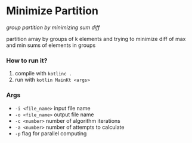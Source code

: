 # Minimize Partition

_group partition by minimizing sum diff_

partition array by groups of k elements and trying to minimize diff of max and min sums of elements in groups

### How to run it?
1. compile with ```kotlinc .```
2. run with ```kotlin MainKt <args>```

### Args
* ```-i <file_name>``` input file name
* ```-o <file_name>``` output file name
* ```-c <number>``` number of algorithm iterations
* ```-a <number>``` number of attempts to calculate
* ```-p``` flag for parallel computing

